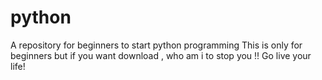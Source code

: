 # python
A repository for beginners to start python programming
This is only for beginners but if you want download , who am i to stop you !!
Go live your life!

